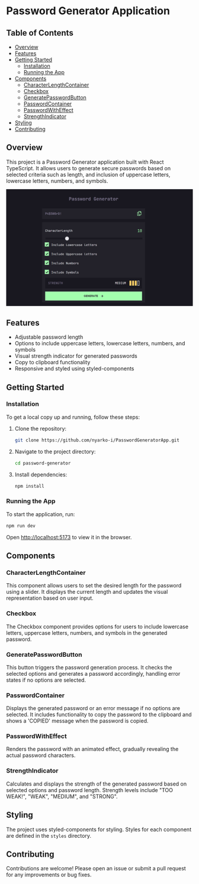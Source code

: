 # Password Generator Application 

## Table of Contents

- [Overview](#overview)
- [Features](#features)
- [Getting Started](#getting-started)
  - [Installation](#installation)
  - [Running the App](#running-the-app)
- [Components](#components)
  - [CharacterLengthContainer](#characterlengthcontainer)
  - [Checkbox](#checkbox)
  - [GeneratePasswordButton](#generatepasswordbutton)
  - [PasswordContainer](#passwordcontainer)
  - [PasswordWithEffect](#passwordwitheffect)
  - [StrengthIndicator](#strengthindicator)
- [Styling](#styling)
- [Contributing](#contributing)

## Overview

This project is a Password Generator application built with React TypeScript. It allows users to generate secure passwords based on selected criteria such as length, and inclusion of uppercase letters, lowercase letters, numbers, and symbols.

[![Password Generator](./public/password.png)](http://localhost:3000)

## Features

- Adjustable password length
- Options to include uppercase letters, lowercase letters, numbers, and symbols
- Visual strength indicator for generated passwords
- Copy to clipboard functionality
- Responsive and styled using styled-components

## Getting Started

### Installation

To get a local copy up and running, follow these steps:

1. Clone the repository:

   ```sh
   git clone https://github.com/nyarko-i/PasswordGeneratorApp.git
   ```

2. Navigate to the project directory:

   ```sh
   cd password-generator
   ```

3. Install dependencies:
   ```sh
   npm install
   ```

### Running the App

To start the application, run:

```sh
npm run dev
```

Open [http://localhost:5173](http://localhost:5173) to view it in the browser.

## Components

### CharacterLengthContainer

This component allows users to set the desired length for the password using a slider. It displays the current length and updates the visual representation based on user input.

### Checkbox

The Checkbox component provides options for users to include lowercase letters, uppercase letters, numbers, and symbols in the generated password.

### GeneratePasswordButton

This button triggers the password generation process. It checks the selected options and generates a password accordingly, handling error states if no options are selected.

### PasswordContainer

Displays the generated password or an error message if no options are selected. It includes functionality to copy the password to the clipboard and shows a 'COPIED' message when the password is copied.

### PasswordWithEffect

Renders the password with an animated effect, gradually revealing the actual password characters.

### StrengthIndicator

Calculates and displays the strength of the generated password based on selected options and password length. Strength levels include "TOO WEAK!", "WEAK", "MEDIUM", and "STRONG".

## Styling

The project uses styled-components for styling. Styles for each component are defined in the `styles` directory.

## Contributing

Contributions are welcome! Please open an issue or submit a pull request for any improvements or bug fixes.
